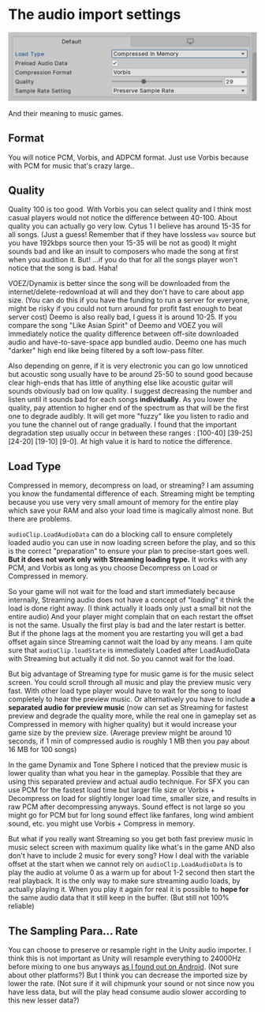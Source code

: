 # The audio import settings

![Import settings](images/import-settings.png)

And their meaning to music games.

## Format

You will notice PCM, Vorbis, and ADPCM format. Just use Vorbis because with PCM for music that's crazy large..

## Quality

Quality 100 is too good. With Vorbis you can select quality and I think most casual players would not notice the difference between 40-100. About quality you can actually go very low. Cytus 1 I believe has around 15-35 for all songs. (Just a guess! Remember that if they have lossless `wav` source but you have 192kbps source then your 15-35 will be not as good) It might sounds bad and like an insult to composers who made the song at first when you audition it. But! ...if you do that for all the songs player won't notice that the song is bad. Haha!

VOEZ/Dynamix is better since the song will be downloaded from the internet/delete-redownload at will and they don't have to care about app size. (You can do this if you have the funding to run a server for everyone, might be risky if you could not turn around for profit fast enough to beat server cost) Deemo is also really bad, I guess it is around 10-25. If you compare the song "Like Asian Spirit" of Deemo and VOEZ you will immediately notice the quality difference between off-site downloaded audio and have-to-save-space app bundled audio. Deemo one has much "darker" high end like being filtered by a soft low-pass filter.

Also depending on genre, if it is very electronic you can go low unnoticed but acoustic song usually have to be around 25-50 to sound good because clear high-ends that has little of anything else like acoustic guitar will sounds obviously bad on low quality. I suggest decreasing the number and listen until it sounds bad for each songs **individually**. As you lower the quality, pay attention to higher end of the spectrum as that will be the first one to degrade audibly. It will get more "fuzzy" like you listen to radio and you tune the channel out of range gradually. I found that the important degradation step usually occur in between these ranges : \[100-40\] \[39-25\] \[24-20\] \[19-10\] \[9-0\]. At high value it is hard to notice the difference.

## Load Type

Compressed in memory, decompress on load, or streaming? I am assuming you know the fundamental difference of each. Streaming might be tempting because you use very very small amount of memory for the entire play which save your RAM and also your load time is magically almost none. But there are problems.

`audioClip.LoadAudioData` can do a blocking call to ensure completely loaded audio you can use in now loading screen before the play, and so this is the correct "preparation" to ensure your plan to precise-start goes well. **But it does not work only with Streaming loading type.** It works with any PCM, and Vorbis as long as you choose Decompress on Load or Compressed in memory.

So your game will not wait for the load and start immediately because internally, Streaming audio does not have a concept of "loading" it think the load is done right away. (I think actually it loads only just a small bit not the entire audio) And your player might complain that on each restart the offset is not the same. Usually the first play is bad and the later restart is better. But if the phone lags at the moment you are restarting you will get a bad offset again since Streaming cannot wait the load by any means. I am quite sure that `audioClip.loadState` is immediately Loaded after LoadAudioData with Streaming but actually it did not. So you cannot wait for the load.

But big advantage of Streaming type for music game is for the music select screen. You could scroll through all music and play the preview music very fast. With other load type player would have to wait for the song to load completely to hear the preview music. Or alternatively you have to include **a separated audio for preview music** (now can set as Streaming for fastest preview and degrade the quality more, while the real one in gameplay set as Compressed in memory with higher quality) but it would increase your game size by the preview size. (Average preview might be around 10 seconds, if 1 min of compressed audio is roughly 1 MB then you pay about 16 MB for 100 songs)

In the game Dynamix and Tone Sphere I noticed that the preview music is lower quality than what you hear in the gameplay. Possible that they are using this separated preview and actual audio technique. For SFX you can use PCM for the fastest load time but larger file size or Vorbis + Decompress on load for slightly longer load time, smaller size, and results in raw PCM after decompressing anyways. Sound effect is not large so you might go for PCM but for long sound effect like fanfares, long wind ambient sound, etc. you might use Vorbis + Compress in memory.

But what if you really want Streaming so you get both fast preview music in music select screen with maximum quality like what's in the game AND also don't have to include 2 music for every song? How I deal with the variable offset at the start when we cannot rely on `audioClip.LoadAudioData` is to play the audio at volume 0 as a warm up for about 1-2 second then start the real playback. It is the only way to make sure streaming audio loads, by actually playing it. When you play it again for real it is possible to **hope for** the same audio data that it still keep in the buffer. (But still not 100% reliable)

## The Sampling Para... Rate

You can choose to preserve or resample right in the Unity audio importer. I think this is not important as Unity will resample everything to 24000Hz before mixing to one bus anyways [as I found out on Android](https://gametorrahod.com/androids-native-audio-primer-for-unity-developers-65acf66dd124#c340). (Not sure about other platforms?) But I think you can decrease the imported size by lower the rate. (Not sure if it will chipmunk your sound or not since now you have less data, but will the play head consume audio slower according to this new lesser data?)